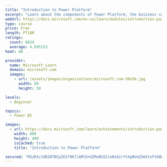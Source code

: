 ```yaml
---
title: "Introduction to Power Platform"
excerpt: "Learn about the components of Power Platform, the business value for customers, and security of the technology."
webUrl: https://docs.microsoft.com/en-us/learn/modules/introduction-power-platform/
type: course
price: Free
length: PT18M
ratings:
  count: 8624
  average: 4.695153
heat: 88

provider:
  name: Microsoft Learn
  domain: microsoft.com
  images:
    - url: /assets/images/organizations/microsoft.com-50x50.jpg
      width: 50
      height: 50

levels:
  - Beginner

topics:
  - Power BI

images:
  - url: https://docs.microsoft.com/learn/achievements/introduction-power-platform-social.png
    width: 800
    height: 400
    isCached: true
    title: "Introduction to Power Platform"

secured: "M3zR4/JdR20TNCpIES79KllAMlO+UZReNCO1leNsA1rYtXpBVmZX6XYxFt60WYUYnyzwhxRisbOA3quWICgFsvJNgPW6j3IaPWOaW+9FlJINg6cnmuZ78KBGclJr9beUbdis98NKsPrlCGRDyZUFLtJPai6X8C2uYULQMF/9jYCLn2Dd8sdTzIBAz6bIVsOR1lnFyWKK4L1qtuav7mEGu7NcNT3WtxmSbSEOITRm2/0ksyyP4oILr1eYL6vEndY2FSmiIMVmwlREftHaOTKeVuC+jDKUHo9zPIF23IpPCxMbci16liT+8DinZsHfAHRl6J1ybWgBYf+kZ+sOrK8paydHevfZYlAy5xKf0OxjVzvad4uBqfDurn35LgOClCwZcbrMOLIMIETJTh02eof5n39Xw8QbbEDvFKgCyHbKHPw=;2mZHey0IsRxzHSZq2QW6Og=="
---
```


